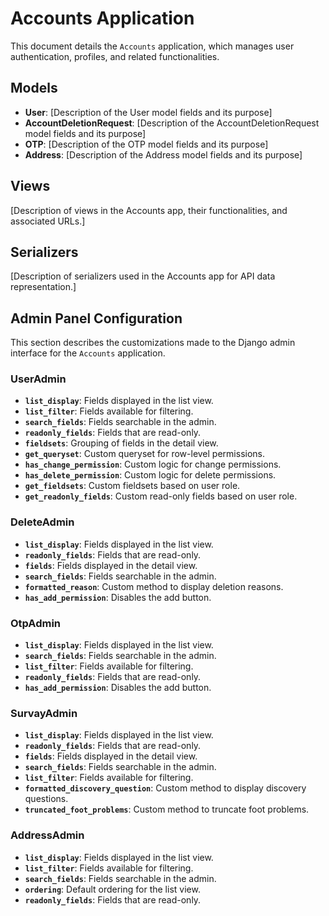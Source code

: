 # Accounts Application

This document details the `Accounts` application, which manages user authentication, profiles, and related functionalities.

## Models

- **User**: [Description of the User model fields and its purpose]
- **AccountDeletionRequest**: [Description of the AccountDeletionRequest model fields and its purpose]
- **OTP**: [Description of the OTP model fields and its purpose]
- **Address**: [Description of the Address model fields and its purpose]

## Views

[Description of views in the Accounts app, their functionalities, and associated URLs.]

## Serializers

[Description of serializers used in the Accounts app for API data representation.]

## Admin Panel Configuration

This section describes the customizations made to the Django admin interface for the `Accounts` application.

### UserAdmin

- **`list_display`**: Fields displayed in the list view.
- **`list_filter`**: Fields available for filtering.
- **`search_fields`**: Fields searchable in the admin.
- **`readonly_fields`**: Fields that are read-only.
- **`fieldsets`**: Grouping of fields in the detail view.
- **`get_queryset`**: Custom queryset for row-level permissions.
- **`has_change_permission`**: Custom logic for change permissions.
- **`has_delete_permission`**: Custom logic for delete permissions.
- **`get_fieldsets`**: Custom fieldsets based on user role.
- **`get_readonly_fields`**: Custom read-only fields based on user role.

### DeleteAdmin

- **`list_display`**: Fields displayed in the list view.
- **`readonly_fields`**: Fields that are read-only.
- **`fields`**: Fields displayed in the detail view.
- **`search_fields`**: Fields searchable in the admin.
- **`formatted_reason`**: Custom method to display deletion reasons.
- **`has_add_permission`**: Disables the add button.

### OtpAdmin

- **`list_display`**: Fields displayed in the list view.
- **`search_fields`**: Fields searchable in the admin.
- **`list_filter`**: Fields available for filtering.
- **`readonly_fields`**: Fields that are read-only.
- **`has_add_permission`**: Disables the add button.

### SurvayAdmin

- **`list_display`**: Fields displayed in the list view.
- **`readonly_fields`**: Fields that are read-only.
- **`fields`**: Fields displayed in the detail view.
- **`search_fields`**: Fields searchable in the admin.
- **`list_filter`**: Fields available for filtering.
- **`formatted_discovery_question`**: Custom method to display discovery questions.
- **`truncated_foot_problems`**: Custom method to truncate foot problems.

### AddressAdmin

- **`list_display`**: Fields displayed in the list view.
- **`list_filter`**: Fields available for filtering.
- **`search_fields`**: Fields searchable in the admin.
- **`ordering`**: Default ordering for the list view.
- **`readonly_fields`**: Fields that are read-only.